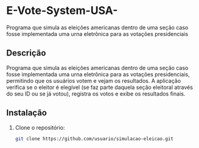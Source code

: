 # E-Vote-System-USA-
Programa que simula as eleições americanas dentro de uma seção caso fosse implementada uma urna eletrônica para as votações presidenciais

## Descrição
Programa que simula as eleições americanas dentro de uma seção caso fosse implementada uma urna eletrônica para as votações presidenciais, permitindo que os usuários votem e vejam os resultados. A aplicação verifica se o eleitor é elegível (se faz parte daquela seção eleitoral através do seu ID ou se já votou), registra os votos e exibe os resultados finais.

## Instalação
1. Clone o repositório:
   ```bash
   git clone https://github.com/usuario/simulacao-eleicao.git

